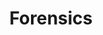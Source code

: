 ---
credit:
- Nathan
- Thomas
featured: false
recording: ''
slides: forensics.pdf
tags:
- Forensics
time_close: ''
time_start: 2021-10-28T18:00:00-06:00
title: Forensics
week_number: 9
---
